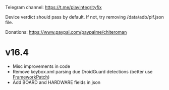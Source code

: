 Telegram channel:
https://t.me/playintegrityfix

Device verdict should pass by default.
If not, try removing /data/adb/pif.json file.

Donations:
https://www.paypal.com/paypalme/chiteroman

# v16.4

- Misc improvements in code
- Remove keybox.xml parsing due DroidGuard detections (better use [FrameworkPatch](https://github.com/chiteroman/FrameworkPatch))
- Add BOARD and HARDWARE fields in json
